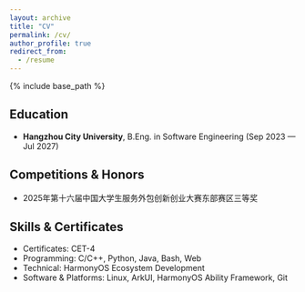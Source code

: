 ```yaml
---
layout: archive
title: "CV"
permalink: /cv/
author_profile: true
redirect_from:
  - /resume
---
```


{% include base_path %}
<!-- 使用 _data/cv.json 中的数据更新的简历页面 -->

## Education

- **Hangzhou City University**, B.Eng. in Software Engineering (Sep 2023 — Jul 2027)

## Competitions & Honors

- 2025年第十六届中国大学生服务外包创新创业大赛东部赛区三等奖

## Skills & Certificates

- Certificates: CET-4
- Programming: C/C++, Python, Java, Bash, Web
- Technical: HarmonyOS Ecosystem Development
- Software & Platforms: Linux, ArkUI, HarmonyOS Ability Framework, Git

<!-- ## Publications

<ul>{% for post in site.publications reversed %}
  {% include archive-single-cv.html %}
{% endfor %}</ul>

## Talks

<ul>{% for post in site.talks reversed %}
  {% include archive-single-talk-cv.html %}
{% endfor %}</ul> -->

<!-- ## Teaching

<ul>{% for post in site.teaching reversed %}
  {% include archive-single-cv.html %}
{% endfor %}</ul> -->
